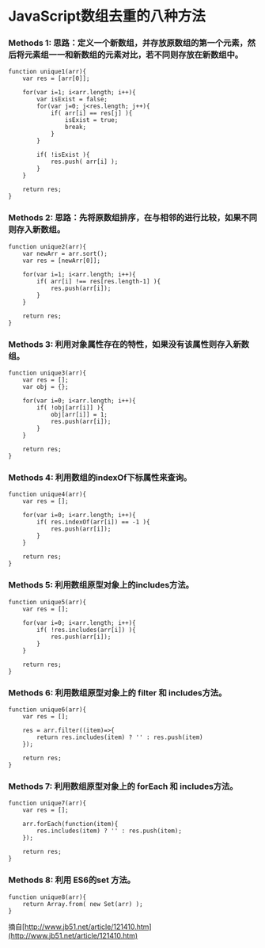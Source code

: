 # JavaScript数组去重的八种方法


### Methods 1: 思路：定义一个新数组，并存放原数组的第一个元素，然后将元素组一一和新数组的元素对比，若不同则存放在新数组中。
	function unique1(arr){
	    var res = [arr[0]];
	
	    for(var i=1; i<arr.length; i++){
	        var isExist = false;
	        for(var j=0; j<res.length; j++){
	            if( arr[i] == res[j] ){
	                isExist = true;
	                break;
	            }
	        }
	
	        if( !isExist ){
	            res.push( arr[i] );
	        }
	    }
	
	    return res;
	}


### Methods 2: 思路：先将原数组排序，在与相邻的进行比较，如果不同则存入新数组。
	function unique2(arr){
        var newArr = arr.sort();
        var res = [newArr[0]];

        for(var i=1; i<arr.length; i++){
            if( arr[i] !== res[res.length-1] ){
                res.push(arr[i]);
            }
        }
        
        return res;
    }


### Methods 3: 利用对象属性存在的特性，如果没有该属性则存入新数组。
	function unique3(arr){
        var res = [];
        var obj = {};

        for(var i=0; i<arr.length; i++){
            if( !obj[arr[i]] ){
                obj[arr[i]] = 1;
                res.push(arr[i]);
            }
        }

        return res;
    }


### Methods 4: 利用数组的indexOf下标属性来查询。
	function unique4(arr){
        var res = [];
        
        for(var i=0; i<arr.length; i++){
            if( res.indexOf(arr[i]) == -1 ){
                res.push(arr[i]);
            }
        }

        return res;
    }


### Methods 5: 利用数组原型对象上的includes方法。
	function unique5(arr){
        var res = [];
        
        for(var i=0; i<arr.length; i++){
            if( !res.includes(arr[i]) ){
                res.push(arr[i]);
            }
        }

        return res;
    }


### Methods 6: 利用数组原型对象上的 filter 和 includes方法。
	function unique6(arr){
        var res = [];

        res = arr.filter((item)=>{
            return res.includes(item) ? '' : res.push(item)
        });

        return res;
    }


### Methods 7: 利用数组原型对象上的 forEach 和 includes方法。
	function unique7(arr){
        var res = [];

        arr.forEach(function(item){
            res.includes(item) ? '' : res.push(item);
        });

        return res;
    }


### Methods 8: 利用 ES6的set 方法。
	function unique8(arr){
        return Array.from( new Set(arr) );
    }


摘自[http://www.jb51.net/article/121410.htm](http://www.jb51.net/article/121410.htm)